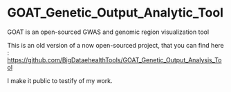 # GOAT_Genetic_Output_Analytic_Tool
GOAT is an open-sourced GWAS and genomic region visualization tool

This is an old version of a now open-sourced project, that you can find here : https://github.com/BigDataehealthTools/GOAT_Genetic_Output_Analysis_Tool

I make it public to testify of my work.
